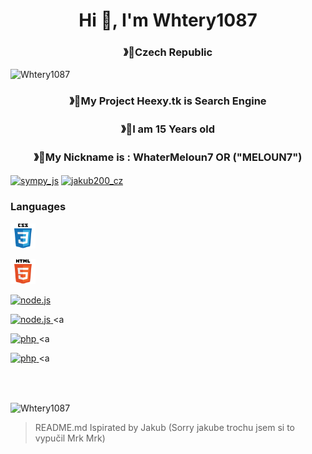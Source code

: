 <h1 align="center">Hi 👋, I'm Whtery1087</h1>
<h3 align="center">》🎉Czech Republic</h3>

<p align="left"> <img src="https://komarev.com/ghpvc/?username=Whtery1087&label=Profile%20View's&color=3b3b3b&style=plastic" alt="Whtery1087" /> </p>

<h3 align="center">》🔎My Project Heexy.tk is Search Engine</h3>
<h3 align="center">》🔴I am 15 Years old</h3></h3>
<h3 align="center">》🍉My Nickname is : WhaterMeloun7 OR ("MELOUN7")</h3>

<p align="left">
<a href="https://twitter.com/Meloun7D" target="blank"><img align="center" src="https://raw.githubusercontent.com/rahuldkjain/github-profile-readme-generator/master/src/images/icons/Social/twitter.svg" alt="sympy_js" height="30" width="40" /></a>
<a href="https://www.instagram.com/meloun7.png/" target="blank"><img align="center" src="https://raw.githubusercontent.com/rahuldkjain/github-profile-readme-generator/master/src/images/icons/Social/instagram.svg" alt="jakub200_cz" height="30" width="40" /></a>

<h3 align="left">Languages</h3>
<p align="left"> <a href="https://www.w3schools.com/css/" target="_blank"> <img src="https://raw.githubusercontent.com/devicons/devicon/master/icons/css3/css3-original-wordmark.svg" alt="css3" width="40" height="40"/> 
  
  </a> <a href="https://www.w3schools.com/html/" target="_blank">
 <img src="https://raw.githubusercontent.com/devicons/devicon/master/icons/html5/html5-original-wordmark.svg" alt="node.js" width="40" height="40"/> </a> </a>

<a href="https://www.w3schools.com/nodejs/" target="_blank"> <img src="https://www.itnetwork.cz/images/10733/nodejs/nodejs_logo.png" alt="node.js" width="40" height="40"/> </a> 

<a href="https://www.w3schools.com/js/" target="_blank"> <img src="https://upload.wikimedia.org/wikipedia/commons/thumb/9/99/Unofficial_JavaScript_logo_2.svg/480px-Unofficial_JavaScript_logo_2.svg.png" alt="node.js" width="40" height="40"/> </a> <a 

<a href="https://www.w3schools.com/php/" target="_blank"> <img src="https://upload.wikimedia.org/wikipedia/commons/thumb/2/27/PHP-logo.svg/1200px-PHP-logo.svg.png" alt="php" width="40" height="40"/> </a> <a 

<a href="https://www.mongodb.com/" target="_blank"> <img src="https://images.g2crowd.com/uploads/product/image/large_detail/large_detail_a0b9e371c09d15b9a0b48ed84b31ed35/mongodb-atlas.png" alt="php" width="40" height="40"/> </a> <a 


<br><br><p><img align="center" src="https://github-readme-stats.vercel.app/api/top-langs?username=Whtery1087&show_icons=true&theme=dark&locale=en&layout=compact" alt="Whtery1087
" /></p>



> README.md Ispirated by Jakub (Sorry jakube trochu jsem si to vypučil Mrk Mrk)
